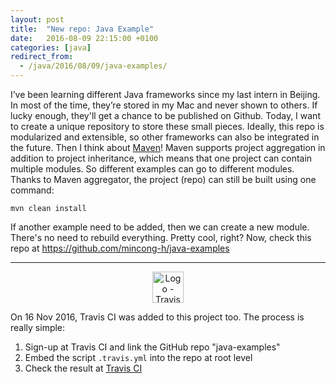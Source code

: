 ```yaml
---
layout: post
title:  "New repo: Java Example"
date:   2016-08-09 22:15:00 +0100
categories: [java]
redirect_from:
  - /java/2016/08/09/java-examples/
---
```


I’ve been learning different Java frameworks since my last intern in Beijing.
In most of the time, they’re stored in my Mac and never shown to others. If
lucky enough, they'll get a chance to be published on Github. Today, I want to
create a unique repository to store these small pieces. Ideally, this repo is
modularized and extensible, so other frameworks can also be integrated in the
future. Then I think about [Maven][mvn]! Maven supports project aggregation in
addition to project inheritance, <!--more--> which means that one project can
contain multiple modules. So different examples can go to different modules.
Thanks to Maven aggregator, the project (repo) can still be built using one
command: 

    mvn clean install

If another example need to be added, then we can create a new module. There's
no need to rebuild everything. Pretty cool, right? Now, check this repo at
<https://github.com/mincong-h/java-examples>

<hr>
<p align="center">
  <img src="{{ site.url }}/assets/logo-travis-ci.png" alt="Logo - Travis CI" width="50">
</p>

On 16 Nov 2016, Travis CI was added to this project too. The process is really
simple:

1. Sign-up at Travis CI and link the GitHub repo "java-examples"
2. Embed the script `.travis.yml` into the repo at root level
3. Check the result at [Travis CI][travis]

[mvn]: https://maven.apache.org/
[travis]: https://travis-ci.org/mincong-h/java-examples
